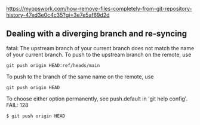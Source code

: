 https://myopswork.com/how-remove-files-completely-from-git-repository-history-47ed3e0c4c35?gi=3e7e5af69d2d

## Dealing with a diverging branch and re-syncing

fatal: The upstream branch of your current branch does not match
the name of your current branch.  To push to the upstream branch
on the remote, use

    git push origin HEAD:ref/heads/main

To push to the branch of the same name on the remote, use

    git push origin HEAD

To choose either option permanently, see push.default in 'git help config'.
FAIL: 128

`$ git push origin HEAD`
